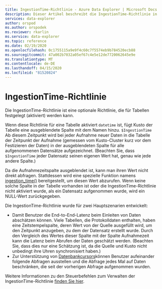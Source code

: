 ```yaml
---
title: IngestionTime-Richtlinie - Azure Data Explorer | Microsoft Docs
description: Dieser Artikel beschreibt die IngestionTime-Richtlinie in Azure Data Explorer.
services: data-explorer
author: orspod
ms.author: orspodek
ms.reviewer: rkarlin
ms.service: data-explorer
ms.topic: reference
ms.date: 02/19/2020
ms.openlocfilehash: 0c1755115a9e9f4c60c7f5574eb9b784520ecb88
ms.sourcegitcommit: 47a002b7032a05ef67c4e5e12de7720062645e9e
ms.translationtype: MT
ms.contentlocale: de-DE
ms.lasthandoff: 04/15/2020
ms.locfileid: "81520824"
---
```

# <a name="ingestiontime-policy"></a>IngestionTime-Richtlinie

Die IngestionTime-Richtlinie ist eine optionale Richtlinie, die für Tabellen festgelegt (aktiviert) werden kann.

Wenn diese Richtlinie für eine Tabelle aktiviert `datetime` ist, fügt Kusto der Tabelle eine ausgeblendete Spalte mit dem Namen hinzu. `$IngestionTime` Ab diesem Zeitpunkt wird bei jeder Aufnahme neuer Daten in die Tabelle der Zeitpunkt der Aufnahme (gemessen vom Kusto-Cluster kurz vor dem Festizieren der Daten) in der ausgeblendeten Spalte für alle aufgenommenen Datensätze aufgezeichnet. (Beachten Sie, dass `$IngestionTime` jeder Datensatz seinen eigenen Wert hat, genau wie jede andere Spalte.)

Da die Aufnahmezeitspalte ausgeblendet ist, kann man ihren Wert nicht direkt abfragen.
Stattdessen wird eine spezielle Funktion namens [ingestion_time()](../query/ingestiontimefunction.md) bereitgestellt, um diesen Wert abzurufen. Wenn keine solche Spalte in der Tabelle vorhanden ist oder die IngestionTime-Richtlinie nicht aktiviert wurde, als ein Datensatz aufgenommen wurde, wird ein NULL-Wert zurückgegeben.

Die IngestionTime-Richtlinie wurde für zwei Hauptszenarien entwickelt:
* Damit Benutzer die End-to-End-Latenz beim Einleiten von Daten abschätzen können.
  Viele Tabellen, die Protokolldaten enthalten, haben eine Zeitstempelspalte, deren Wert von der Quelle ausgefüllt wird, um den Zeitpunkt anzugeben, zu dem der Datensatz erstellt wurde. Durch den Vergleich des Wertes dieser Spalte mit der Spalte Aufnahmezeit kann die Latenz beim Abrufen der Daten geschätzt werden. (Beachten Sie, dass dies nur eine Schätzung ist, da die Quelle und Kusto nicht unbedingt ihre Uhren synchronisiert haben.)
* Zur Unterstützung von [Datenbankcursors](../management/databasecursor.md)können Benutzer aufeinander folgende Abfragen ausstellen und die Abfrage jedes Mal auf Daten beschränken, die seit der vorherigen Abfrage aufgenommen wurden.



Weitere Informationen zu den Steuerbefehlen zum Verwalten der IngestionTime-Richtlinie [finden Sie hier](../management/ingestiontime-policy.md).